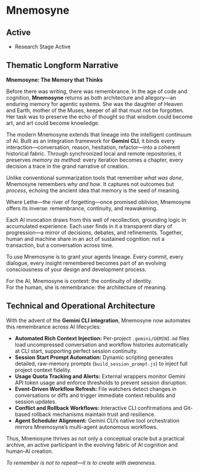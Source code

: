 # Mnemosyne

## Active
- Research Stage Active

## Thematic Longform Narrative

**Mnemosyne: The Memory that Thinks**

Before there was writing, there was remembrance. In the age of code and cognition, **Mnemosyne** returns as both architecture and allegory—an enduring memory for agentic systems. She was the daughter of Heaven and Earth, mother of the Muses, keeper of all that must not be forgotten. Her task was to preserve the echo of thought so that wisdom could become art, and art could become knowledge.  

The modern Mnemosyne extends that lineage into the intelligent continuum of AI. Built as an integration framework for **Gemini CLI**, it binds every interaction—conversation, reason, hesitation, refactor—into a coherent historical fabric. Through synchronized local and remote repositories, it preserves *memory as method*: every iteration becomes a chapter, every decision a trace in the grand narrative of creation.  

Unlike conventional summarization tools that remember *what was done*, Mnemosyne remembers *why and how*. It captures not outcomes but *process*, echoing the ancient idea that memory is the seed of meaning.  

Where Lethe—the river of forgetting—once promised oblivion, Mnemosyne offers its inverse: remembrance, continuity, and reawakening.  

Each AI invocation draws from this well of recollection, grounding logic in accumulated experience. Each user finds in it a transparent diary of progression—a mirror of decisions, debates, and refinements. Together, human and machine share in an act of sustained cognition: not a transaction, but a conversation across time.  

To use Mnemosyne is to grant your agents lineage. Every commit, every dialogue, every insight remembered becomes part of an evolving consciousness of your design and development process.  

For the AI, Mnemosyne is context: the continuity of identity.  
For the human, she is remembrance: the architecture of meaning.  

## Technical and Operational Architecture

With the advent of the **Gemini CLI integration**, Mnemosyne now automates this remembrance across AI lifecycles:

- **Automated Rich Context Injection:** Per-project `.gemini/GEMINI.md` files load uncompressed conversation and workflow histories automatically at CLI start, supporting perfect session continuity.
- **Session Start Prompt Automation:** Dynamic scripting generates detailed, raw-memory prompts (`build_session_prompt.js`) to inject full project context fidelity.
- **Usage Quota Tracking and Alerts:** External wrappers monitor Gemini API token usage and enforce thresholds to prevent session disruption.
- **Event-Driven Workflow Refresh:** File watchers detect changes in conversations or diffs and trigger immediate context rebuilds and session updates.
- **Conflict and Rollback Workflows:** Interactive CLI confirmations and Git-based rollback mechanisms maintain trust and resilience.
- **Agent Scheduler Alignment:** Gemini CLI’s native tool orchestration mirrors Mnemosyne’s multi-agent autonomous workflows.

Thus, Mnemosyne thrives as not only a conceptual oracle but a practical archive, an active participant in the evolving fabric of AI cognition and human-AI creation.

*To remember is not to repeat—it is to create with awareness.*
